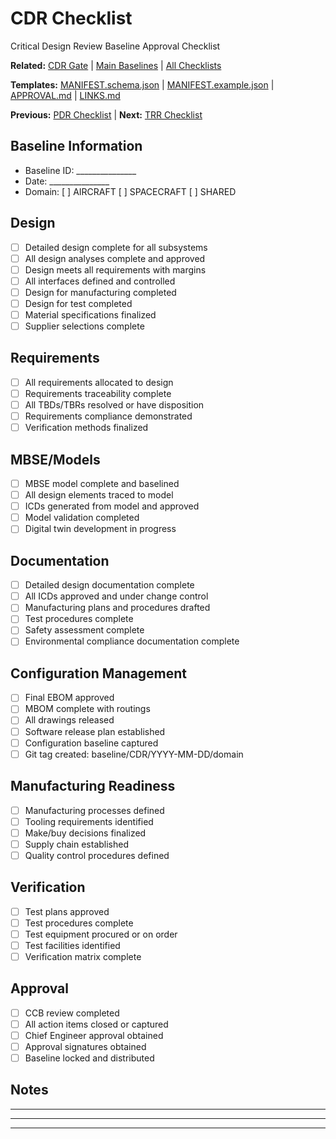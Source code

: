 # CDR Checklist

Critical Design Review Baseline Approval Checklist

**Related:** [CDR Gate](../../CDR/) | [Main Baselines](../../00-README.md) | [All Checklists](../)

**Templates:** [MANIFEST.schema.json](../TEMPLATES/MANIFEST.schema.json) | [MANIFEST.example.json](../TEMPLATES/MANIFEST.example.json) | [APPROVAL.md](../TEMPLATES/APPROVAL.md) | [LINKS.md](../TEMPLATES/LINKS.md)

**Previous:** [PDR Checklist](./PDR_CHECKLIST.md) | **Next:** [TRR Checklist](./TRR_CHECKLIST.md)

## Baseline Information
- Baseline ID: _______________
- Date: _______________
- Domain: [ ] AIRCRAFT [ ] SPACECRAFT [ ] SHARED

## Design
- [ ] Detailed design complete for all subsystems
- [ ] All design analyses complete and approved
- [ ] Design meets all requirements with margins
- [ ] All interfaces defined and controlled
- [ ] Design for manufacturing completed
- [ ] Design for test completed
- [ ] Material specifications finalized
- [ ] Supplier selections complete

## Requirements
- [ ] All requirements allocated to design
- [ ] Requirements traceability complete
- [ ] All TBDs/TBRs resolved or have disposition
- [ ] Requirements compliance demonstrated
- [ ] Verification methods finalized

## MBSE/Models
- [ ] MBSE model complete and baselined
- [ ] All design elements traced to model
- [ ] ICDs generated from model and approved
- [ ] Model validation completed
- [ ] Digital twin development in progress

## Documentation
- [ ] Detailed design documentation complete
- [ ] All ICDs approved and under change control
- [ ] Manufacturing plans and procedures drafted
- [ ] Test procedures complete
- [ ] Safety assessment complete
- [ ] Environmental compliance documentation complete

## Configuration Management
- [ ] Final EBOM approved
- [ ] MBOM complete with routings
- [ ] All drawings released
- [ ] Software release plan established
- [ ] Configuration baseline captured
- [ ] Git tag created: baseline/CDR/YYYY-MM-DD/domain

## Manufacturing Readiness
- [ ] Manufacturing processes defined
- [ ] Tooling requirements identified
- [ ] Make/buy decisions finalized
- [ ] Supply chain established
- [ ] Quality control procedures defined

## Verification
- [ ] Test plans approved
- [ ] Test procedures complete
- [ ] Test equipment procured or on order
- [ ] Test facilities identified
- [ ] Verification matrix complete

## Approval
- [ ] CCB review completed
- [ ] All action items closed or captured
- [ ] Chief Engineer approval obtained
- [ ] Approval signatures obtained
- [ ] Baseline locked and distributed

## Notes
_______________________________________________
_______________________________________________
_______________________________________________
